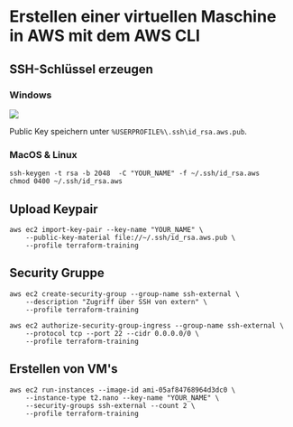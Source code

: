 # Erstellen einer virtuellen Maschine in AWS mit dem AWS CLI

## SSH-Schlüssel erzeugen

### Windows

<img src="https://www.ssh.com/s/pyttygen-created-ssh-key-479x471-reHlFacl.png" />

Public Key speichern unter `%USERPROFILE%\.ssh\id_rsa.aws.pub`.

### MacOS & Linux

```
ssh-keygen -t rsa -b 2048  -C "YOUR_NAME" -f ~/.ssh/id_rsa.aws
chmod 0400 ~/.ssh/id_rsa.aws
```

## Upload Keypair

```
aws ec2 import-key-pair --key-name "YOUR_NAME" \
    --public-key-material file://~/.ssh/id_rsa.aws.pub \
    --profile terraform-training
```

## Security Gruppe

```
aws ec2 create-security-group --group-name ssh-external \
    --description "Zugriff über SSH von extern" \
    --profile terraform-training

aws ec2 authorize-security-group-ingress --group-name ssh-external \
    --protocol tcp --port 22 --cidr 0.0.0.0/0 \
    --profile terraform-training
```

## Erstellen von VM's

```
aws ec2 run-instances --image-id ami-05af84768964d3dc0 \
    --instance-type t2.nano --key-name "YOUR_NAME" \
    --security-groups ssh-external --count 2 \
    --profile terraform-training
```
